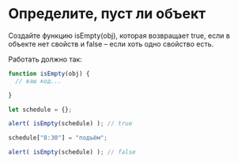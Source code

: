 # Определите, пуст ли объект

Создайте функцию isEmpty(obj), которая возвращает true, 
если в объекте нет свойств и false – если хоть одно свойство есть.

Работать должно так:
```js
function isEmpty(obj) {
  // ваш код...

}

let schedule = {};

alert( isEmpty(schedule) ); // true

schedule["8:30"] = "подъём";

alert( isEmpty(schedule) ); // false
```
